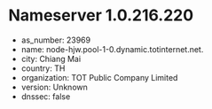 # Nameserver 1.0.216.220

* as_number: 23969
* name: node-hjw.pool-1-0.dynamic.totinternet.net.
* city: Chiang Mai
* country: TH
* organization: TOT Public Company Limited
* version: Unknown
* dnssec: false
